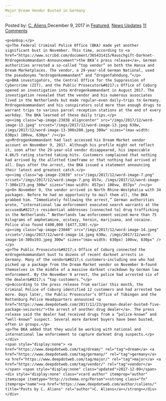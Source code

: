 ```yaml
---
Major Dream Vendor Busted in Germany
---
```

<article class="post-listing post-23835 post type-post status-publish format-standard has-post-thumbnail hentry  tag-busted tag-dream tag-germany tag-major tag-vendor">
    <div class="post-inner">
        <span>Posted by: <a href="https://www.deepdotweb.com/author/caliens/" title="">C. Aliens </a></span>
    <span>December 9, 2017</span>
    <span>in <a href="https://www.deepdotweb.com/category/deepdot-news/" rel="category tag">Featured</a>, <a href="https://www.deepdotweb.com/category/news-updates/" rel="category tag">News Updates</a></span>
    <span><a href="https://www.deepdotweb.com/2017/12/09/major-dream-vendor-busted-germany/#comments">11 Comments</a></span>
    </p>
    <div class="clear"></div>
    
    <p>&nbsp;</p>
    <p>The Federal Criminal Police Office (BKA) made yet another significant bust in November. This time, according to <a href="https://www.scribd.com/document/365431415/Rauschgift-Darknet-Mrdrogenkommandant-Announcement">the BKA’s press release</a>, German authorities arrested a so-called “top vendor” on both the Hansa and Dream Marketplaces. The vendor, a 29-year-old German National, used the pseudonyms “mrdrogenkommandant” and “drogenfahndung.”</p>
    <p>BKA investigators, the Central Office for the Suppression of Cybercrime (ZIT), and the Public Prosecutor&#8217;s Office of Coburg opened an investigation into mrdrogenkommandant in August 2017. The investigation revealed that the vendor and his numerous associates lived in the Netherlands but made regular—even daily—trips to Germany. Mrdrogenkommandant and his conspirators sold more than enough drugs to warrant trips to various parcel reception stations at the end of every workday. The BKA learned of these daily trips.</p>
    <p><img class="wp-image-23838 aligncenter" src="/imgs/2017/12/word-image-13.jpeg" srcset="/imgs/2017/12/word-image-13.jpeg 630w, /imgs/2017/12/word-image-13-300x200.jpeg 300w" sizes="(max-width: 630px) 100vw, 630px" /></p>
    <p>Mrdrogenkommandant had last accessed his Dream Market vendor account on November 9, 2017. Although his profile might not reflect it, soon after the 29-year-old vendor disappeared, his impeccable 4.86/5 rating started taking hits. Customers complained that nothing had arrived by the allotted timeframe or that nothing had arrived at all. Days after the arrest, the BKA issued a statement announcing their latest and greatest catch.</p>
    <p><img class="wp-image-23839" src="/imgs/2017/12/word-image-7.png" srcset="/imgs/2017/12/word-image-7.png 857w, /imgs/2017/12/word-image-7-300x173.png 300w" sizes="(max-width: 857px) 100vw, 857px" /></p>
    <p>On November 9, the vendor arrived in North Rhine-Westphalia with 34 packages. Before he had an opportunity to mail them all, the BKA grabbed him. “Immediately following the arrest,” German authorities wrote, “international law enforcement executed search warrants at the accused&#8217;s residential addresses [connected to] drug trafficking in the Netherlands.” Netherlands law enforcement seized more than 75 kilograms of amphetamine, ecstasy, heroin, marijuana, and cocaine. Police also found €400,000 ($477,320).</p>
    <p><img class="wp-image-23840" src="/imgs/2017/12/word-image-14.jpeg" srcset="/imgs/2017/12/word-image-14.jpeg 630w, /imgs/2017/12/word-image-14-300x193.jpeg 300w" sizes="(max-width: 630px) 100vw, 630px" /></p>
    <p>The Public Prosecutor&#8217;s Office of Coburg connected the mrdrogenkommandant bust to dozens of recent darknet arrests in Germany. Many of the vendor&#8217;s customers—including one who had picked up a package from the Dream Market vendor on November 8—found themselves in the middle of a massive darknet crackdown by German law enforcement. By the November 9 arrest, the police had arrested six of the dealer&#8217;s “top customers.”</p>
    <p>According to the press release from earlier this month, the Criminal Police of Coburg identified 12 customers and had arrested two more. Days later, the Public Prosecutor’s Office of Tübingen and the Rottenburg Police Headquarters announced <a href="https://www.deepdotweb.com/2017/11/23/german-dealer-busted-five-package-seizures/">the arrest of another drug dealer</a>. The press release said the dealer had received drugs from a “police-known” and “well-known” suspect. Several more darknet buyers have been busted, often in groups.</p>
    <p>The BKA added that they would be working with national and international law enforcement to capture darknet drug suspects.</p>
    </div>
    <span style="display:none"> <a href="https://www.deepdotweb.com/tag/dream/" rel="tag">dream</a> <a href="https://www.deepdotweb.com/tag/germany/" rel="tag">germany</a> <a href="https://www.deepdotweb.com/tag/major/" rel="tag">major</a> <a href="https://www.deepdotweb.com/tag/vendor/" rel="tag">vendor</a></span> <span style="display:none" class="updated">2017-12-09</span>
    <div style="display:none" class="vcard author" itemprop="author" itemscope itemtype="http://schema.org/Person"><strong class="fn" itemprop="name"><a href="https://www.deepdotweb.com/author/caliens/" title="Posts by C. Aliens" rel="author">C. Aliens</a></strong></div>
    </div>
</article>

